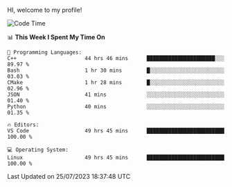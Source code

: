 HI, welcome to my profile!
<!--START_SECTION:waka-->
![Code Time](http://img.shields.io/badge/Code%20Time-1%2C072%20hrs%2046%20mins-blue)

📊 **This Week I Spent My Time On** 

```text
💬 Programming Languages: 
C++                      44 hrs 46 mins      ██████████████████████░░░   89.97 % 
Bash                     1 hr 30 mins        █░░░░░░░░░░░░░░░░░░░░░░░░   03.03 % 
CMake                    1 hr 28 mins        █░░░░░░░░░░░░░░░░░░░░░░░░   02.96 % 
JSON                     41 mins             ░░░░░░░░░░░░░░░░░░░░░░░░░   01.40 % 
Python                   40 mins             ░░░░░░░░░░░░░░░░░░░░░░░░░   01.35 % 

🔥 Editors: 
VS Code                  49 hrs 45 mins      █████████████████████████   100.00 % 

💻 Operating System: 
Linux                    49 hrs 45 mins      █████████████████████████   100.00 % 
```


 Last Updated on 25/07/2023 18:37:48 UTC
<!--END_SECTION:waka-->
